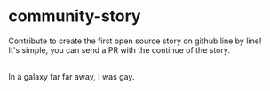 # community-story
Contribute to create the first open source story on github line by line!   
It's simple, you can send a PR with the continue of the story.

<br/>
In a galaxy far far away, I was gay.
